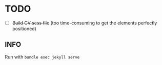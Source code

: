 # TODO

- [ ] ~~Build CV scss file~~ (too time-consuming to get the elements perfectly positioned)

## INFO

Run with `bundle exec jekyll serve`
